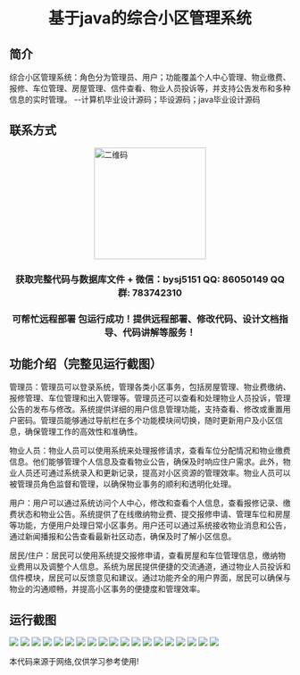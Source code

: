 <p><h1 align="center">基于java的综合小区管理系统</h1></p>

## 简介
综合小区管理系统：角色分为管理员、用户；功能覆盖个人中心管理、物业缴费、报修、车位管理、房屋管理、信件查看、物业人员投诉等，并支持公告发布和多种信息的实时管理。    --计算机毕业设计源码；毕设源码；java毕业设计源码


## 联系方式
<img src="https://bs-1329754181.cos.ap-shanghai.myqcloud.com/wx.jpg" alt="二维码" style="display: block; margin: 0 auto;" width="200px">
<p><h3 align="center">获取完整代码与数据库文件 + 微信：bysj5151 QQ: 86050149 QQ群: 783742310</h3></p>
<p><h3 align="center">可帮忙远程部署 包运行成功！提供远程部署、修改代码、设计文档指导、代码讲解等服务！</h3></p>

## 功能介绍（完整见运行截图）
管理员：管理员可以登录系统，管理各类小区事务，包括房屋管理、物业费缴纳、报修管理、车位管理和出入管理等。管理员还可以查看和处理物业人员投诉，管理公告的发布与修改。系统提供详细的用户信息管理功能，支持查看、修改或重置用户密码。管理员能够通过导航栏在多个功能模块间切换，随时更新用户及小区信息，确保管理工作的高效性和准确性。

物业人员：物业人员可以使用系统来处理报修请求，查看车位分配情况和物业缴费信息。他们能够管理个人信息及查看物业公告，确保及时响应住户需求。此外，物业人员还可通过系统录入和更新记录，提高对小区资源的管理效率。物业人员可以被管理员角色监督和管理，以确保物业事务的顺利和透明化处理。

用户：用户可以通过系统访问个人中心，修改和查看个人信息，查看报修记录、缴费状态和物业公告。系统提供了在线缴纳物业费、提交报修申请、管理车位和房屋等功能，方便用户处理日常小区事务。用户还可以通过系统接收物业消息和公告，通过新闻播报和公告查看最新社区动态，确保及时了解小区信息。

居民/住户：居民可以使用系统提交报修申请，查看房屋和车位管理信息，缴纳物业费用以及调整个人信息。系统为居民提供便捷的交流通道，通过物业人员投诉和信件模块，居民可以反馈意见和建议。通过功能齐全的用户界面，居民可以确保与物业的沟通顺畅，并提高小区事务的便捷度和管理效率。


## 运行截图
![](https://bs-1329754181.cos.ap-shanghai.myqcloud.com/spring/CommunityManagementSystemBasedOnJava/img/001.jpg)
![](https://bs-1329754181.cos.ap-shanghai.myqcloud.com/spring/CommunityManagementSystemBasedOnJava/img/002.jpg)
![](https://bs-1329754181.cos.ap-shanghai.myqcloud.com/spring/CommunityManagementSystemBasedOnJava/img/003.jpg)
![](https://bs-1329754181.cos.ap-shanghai.myqcloud.com/spring/CommunityManagementSystemBasedOnJava/img/004.jpg)
![](https://bs-1329754181.cos.ap-shanghai.myqcloud.com/spring/CommunityManagementSystemBasedOnJava/img/005.jpg)
![](https://bs-1329754181.cos.ap-shanghai.myqcloud.com/spring/CommunityManagementSystemBasedOnJava/img/006.jpg)
![](https://bs-1329754181.cos.ap-shanghai.myqcloud.com/spring/CommunityManagementSystemBasedOnJava/img/007.jpg)
![](https://bs-1329754181.cos.ap-shanghai.myqcloud.com/spring/CommunityManagementSystemBasedOnJava/img/008.jpg)
![](https://bs-1329754181.cos.ap-shanghai.myqcloud.com/spring/CommunityManagementSystemBasedOnJava/img/009.jpg)
![](https://bs-1329754181.cos.ap-shanghai.myqcloud.com/spring/CommunityManagementSystemBasedOnJava/img/010.jpg)
![](https://bs-1329754181.cos.ap-shanghai.myqcloud.com/spring/CommunityManagementSystemBasedOnJava/img/011.jpg)
![](https://bs-1329754181.cos.ap-shanghai.myqcloud.com/spring/CommunityManagementSystemBasedOnJava/img/012.jpg)
![](https://bs-1329754181.cos.ap-shanghai.myqcloud.com/spring/CommunityManagementSystemBasedOnJava/img/013.jpg)
![](https://bs-1329754181.cos.ap-shanghai.myqcloud.com/spring/CommunityManagementSystemBasedOnJava/img/014.jpg)
![](https://bs-1329754181.cos.ap-shanghai.myqcloud.com/spring/CommunityManagementSystemBasedOnJava/img/015.jpg)
![](https://bs-1329754181.cos.ap-shanghai.myqcloud.com/spring/CommunityManagementSystemBasedOnJava/img/016.jpg)
![](https://bs-1329754181.cos.ap-shanghai.myqcloud.com/spring/CommunityManagementSystemBasedOnJava/img/017.jpg)
![](https://bs-1329754181.cos.ap-shanghai.myqcloud.com/spring/CommunityManagementSystemBasedOnJava/img/018.jpg)
![](https://bs-1329754181.cos.ap-shanghai.myqcloud.com/spring/CommunityManagementSystemBasedOnJava/img/019.jpg)

<p>本代码来源于网络,仅供学习参考使用!</p>
